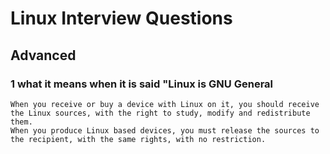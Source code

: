# Linux Interview Questions 
## Advanced 
### 1 what it means when it is said "Linux is GNU General

    When you receive or buy a device with Linux on it, you should receive the Linux sources, with the right to study, modify and redistribute them.
    When you produce Linux based devices, you must release the sources to the recipient, with the same rights, with no restriction.
